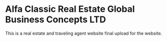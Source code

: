 # Alfa Classic Real Estate Global Business Concepts LTD
 This is a real estate and traveling agent website
 final upload for the website.
